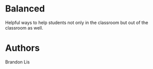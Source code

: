 # Balanced
Helpful ways to help students not only in the classroom but out of the classroom as well. 

# Authors
Brandon Lis